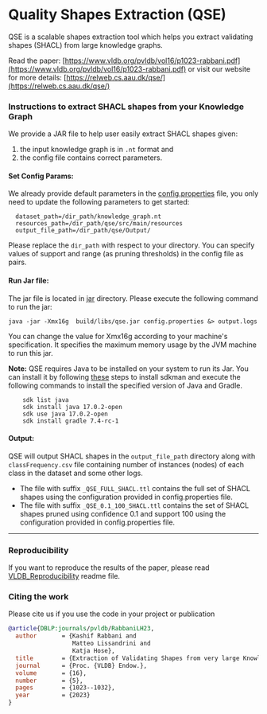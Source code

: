 # Quality Shapes Extraction (QSE)

QSE is a scalable shapes extraction tool which helps you extract validating shapes (SHACL) from large knowledge graphs.

Read the paper: [https://www.vldb.org/pvldb/vol16/p1023-rabbani.pdf](https://www.vldb.org/pvldb/vol16/p1023-rabbani.pdf) or visit our website for more details: [https://relweb.cs.aau.dk/qse/](https://relweb.cs.aau.dk/qse/)

### Instructions to extract SHACL shapes from your Knowledge Graph

We provide a JAR file to help user easily extract SHACL 
shapes given: 

1. the input knowledge graph is in `.nt` format and 
2. the config file contains correct parameters. 

#### Set Config Params: 
We already provide default parameters in the [config.properties](https://github.com/dkw-aau/qse/blob/main/config.properties) file, 
you only need to update the following parameters to get started:

      dataset_path=/dir_path/knowledge_graph.nt
      resources_path=/dir_path/qse/src/main/resources
      output_file_path=/dir_path/qse/Output/

Please replace the `dir_path` with respect to your directory.
You can specify values of support and range (as pruning thresholds) in the config file as pairs.


#### Run Jar file:
The jar file is located in [jar](https://github.com/dkw-aau/qse/tree/main/jar) directory. Please execute the following command to run the jar: 

```
java -jar -Xmx16g  build/libs/qse.jar config.properties &> output.logs
```
You can change the value for Xmx16g according to your machine's specification. It specifies the maximum memory usage by the JVM machine to run this jar.


**Note:** QSE requires Java to be installed on your system to run its Jar. You can install it by following [these](https://sdkman.io/install) steps to install sdkman and execute the following commands to install the specified version of Java and Gradle.

        sdk list java
        sdk install java 17.0.2-open
        sdk use java 17.0.2-open
        sdk install gradle 7.4-rc-1


#### Output:
QSE will output SHACL shapes in the `output_file_path` directory along with `classFrequency.csv` file containing number of instances (nodes) of each class in the dataset and some other logs.
- The file with suffix `_QSE_FULL_SHACL.ttl` contains the full set of SHACL shapes using the configuration provided in config.properties file. 
- The file with suffix `_QSE_0.1_100_SHACL.ttl` contains the set of SHACL shapes pruned using confidence 0.1 and support 100 using the configuration provided in config.properties file.

---
### Reproducibility 
If you want to reproduce the results of the paper, please read  [VLDB_Reproducibility](https://github.com/dkw-aau/qse/blob/main/VLDB_Reproducibility.md) readme file.

### Citing the work
Please cite us if you use the code in your project or publication

```bibtex
@article{DBLP:journals/pvldb/RabbaniLH23,
  author       = {Kashif Rabbani and
                  Matteo Lissandrini and
                  Katja Hose},
  title        = {Extraction of Validating Shapes from very large Knowledge Graphs},
  journal      = {Proc. {VLDB} Endow.},
  volume       = {16},
  number       = {5},
  pages        = {1023--1032},
  year         = {2023}
}
```
